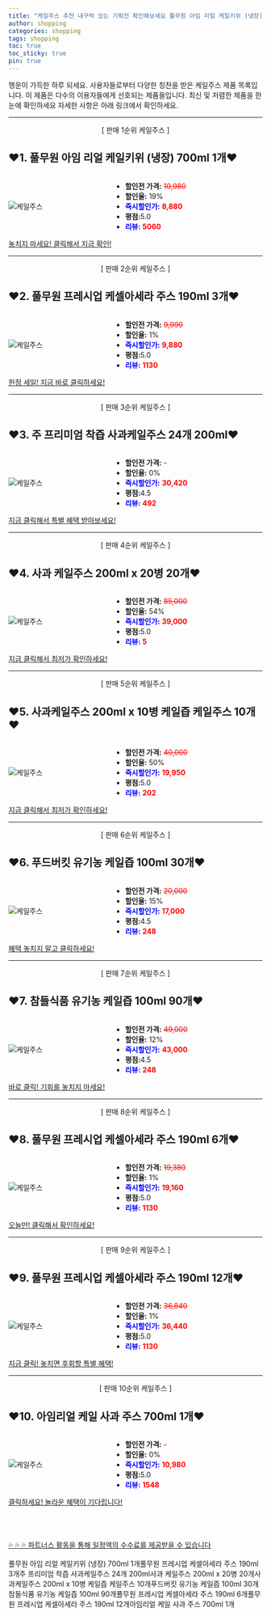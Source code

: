 ```yaml
---
title: "케일주스 추천 내구력 있는 기획전 확인해보세요 풀무원 아임 리얼 케일키위 (냉장)"
author: shopping
categories: shopping
tags: shopping
toc: true
toc_sticky: true
pin: true
---
```

행운이 가득한 하루 되세요. 사용자들로부터 다양한 칭찬을 받은 케일주스 제품 목록입니다. 이 제품은 다수의 이용자들에게 선호되는 제품들입니다. 최신 및 저렴한 제품을 한눈에 확인하세요 자세한 사항은 아래 링크에서 확인하세요.

---
<p class="toplist" style="margin: 0 auto; display: block; width: fit-content;">[ 판매 1순위 케일주스 ]</p>

<h2><strong>❤️1. 풀무원 아임 리얼 케일키위 (냉장) 700ml 1개❤️</strong></h2>

<div style="display: flex; align-items: center;">
    <div style="flex: 0.4;">
        <img src="https://thumbnail9.coupangcdn.com/thumbnails/remote/230x230ex/image/retail/images/8936192006427193-39b428d7-0a98-49fb-a14c-4ebc9b96a6b8.jpg" alt="케일주스" style="max-width: 100%;">
    </div>
    <div style="flex: 0.6; margin-left: 10px;">
        <ul>
            <li><strong>할인전 가격:</strong> <del style="color: red;">10,980</del></li>
            <li><strong>할인율:</strong> 19%</li>
            <li><span style='color:blue'><strong>즉시할인가:</strong></span> <span style='color:red'><strong>8,880</strong></span></li>
            <li><strong>평점:</strong>5.0</li>
            <li><span style='color:blue'><strong>리뷰:</strong></span> <span style='color:red'><strong>5060</strong></span></li>
        </ul>
    </div>
</div>
<div class="center">
    <a href="https://selin100587001.github.io?lptag=AF9450613&subid=githubio&pageKey=6508944676&traceid=V0-153&itemId=349476655&vendorItemId=3852571927" class="myButton">
        놓치지 마세요! 클릭해서 지금 확인!
    </a>
</div>


---
<p class="toplist" style="margin: 0 auto; display: block; width: fit-content;">[ 판매 2순위 케일주스 ]</p>

<h2><strong>❤️2. 풀무원 프레시업 케셀아세라 주스 190ml 3개❤️</strong></h2>

<div style="display: flex; align-items: center;">
    <div style="flex: 0.4;">
        <img src="https://thumbnail9.coupangcdn.com/thumbnails/remote/230x230ex/image/retail/images/2023/02/22/15/0/a4b456d0-1c21-4eed-bf87-3f60f2d66e08.jpg" alt="케일주스" style="max-width: 100%;">
    </div>
    <div style="flex: 0.6; margin-left: 10px;">
        <ul>
            <li><strong>할인전 가격:</strong> <del style="color: red;">9,990</del></li>
            <li><strong>할인율:</strong> 1%</li>
            <li><span style='color:blue'><strong>즉시할인가:</strong></span> <span style='color:red'><strong>9,880</strong></span></li>
            <li><strong>평점:</strong>5.0</li>
            <li><span style='color:blue'><strong>리뷰:</strong></span> <span style='color:red'><strong>1130</strong></span></li>
        </ul>
    </div>
</div>
<div class="center">
    <a href="https://selin100587001.github.io?lptag=AF9450613&subid=githubio&pageKey=7063540760&traceid=V0-153&itemId=18003378110&vendorItemId=85159357879" class="myButton">
        한정 세일! 지금 바로 클릭하세요!
    </a>
</div>


---
<p class="toplist" style="margin: 0 auto; display: block; width: fit-content;">[ 판매 3순위 케일주스 ]</p>

<h2><strong>❤️3. 주 프리미엄 착즙 사과케일주스 24개 200ml❤️</strong></h2>

<div style="display: flex; align-items: center;">
    <div style="flex: 0.4;">
        <img src="https://thumbnail8.coupangcdn.com/thumbnails/remote/230x230ex/image/0715_beverages_69k_b6/b19d/3d4110d0a31194e65deee6ad6a89e73b2d21811fa0d9c4ca6177209a62cc.jpg" alt="케일주스" style="max-width: 100%;">
    </div>
    <div style="flex: 0.6; margin-left: 10px;">
        <ul>
            <li><strong>할인전 가격:</strong> <del style="color: red;">-</del></li>
            <li><strong>할인율:</strong> 0%</li>
            <li><span style='color:blue'><strong>즉시할인가:</strong></span> <span style='color:red'><strong>30,420</strong></span></li>
            <li><strong>평점:</strong>4.5</li>
            <li><span style='color:blue'><strong>리뷰:</strong></span> <span style='color:red'><strong>492</strong></span></li>
        </ul>
    </div>
</div>
<div class="center">
    <a href="https://selin100587001.github.io?lptag=AF9450613&subid=githubio&pageKey=7069970565&traceid=V0-153&itemId=17554009851&vendorItemId=84720848059" class="myButton">
        지금 클릭해서 특별 혜택 받아보세요!
    </a>
</div>


---
<p class="toplist" style="margin: 0 auto; display: block; width: fit-content;">[ 판매 4순위 케일주스 ]</p>

<h2><strong>❤️4. 사과 케일주스 200ml x 20병 20개❤️</strong></h2>

<div style="display: flex; align-items: center;">
    <div style="flex: 0.4;">
        <img src="https://thumbnail10.coupangcdn.com/thumbnails/remote/230x230ex/image/vendor_inventory/80ca/9fe55bc2da8d16a93bda1a392589b5b008759546d7789a6c3ca3a5343c21.jpg" alt="케일주스" style="max-width: 100%;">
    </div>
    <div style="flex: 0.6; margin-left: 10px;">
        <ul>
            <li><strong>할인전 가격:</strong> <del style="color: red;">85,000</del></li>
            <li><strong>할인율:</strong> 54%</li>
            <li><span style='color:blue'><strong>즉시할인가:</strong></span> <span style='color:red'><strong>39,000</strong></span></li>
            <li><strong>평점:</strong>5.0</li>
            <li><span style='color:blue'><strong>리뷰:</strong></span> <span style='color:red'><strong>5</strong></span></li>
        </ul>
    </div>
</div>
<div class="center">
    <a href="https://selin100587001.github.io?lptag=AF9450613&subid=githubio&pageKey=7748321162&traceid=V0-153&itemId=20864405491&vendorItemId=87931780726" class="myButton">
        지금 클릭해서 최저가 확인하세요!
    </a>
</div>


---
<p class="toplist" style="margin: 0 auto; display: block; width: fit-content;">[ 판매 5순위 케일주스 ]</p>

<h2><strong>❤️5. 사과케일주스 200ml x 10병 케일즙 케일주스 10개❤️</strong></h2>

<div style="display: flex; align-items: center;">
    <div style="flex: 0.4;">
        <img src="https://thumbnail8.coupangcdn.com/thumbnails/remote/230x230ex/image/vendor_inventory/7d09/215b6424ec89f906e6c40822281754b0518f9cb1e4758c87d59a0d23f418.jpg" alt="케일주스" style="max-width: 100%;">
    </div>
    <div style="flex: 0.6; margin-left: 10px;">
        <ul>
            <li><strong>할인전 가격:</strong> <del style="color: red;">40,000</del></li>
            <li><strong>할인율:</strong> 50%</li>
            <li><span style='color:blue'><strong>즉시할인가:</strong></span> <span style='color:red'><strong>19,950</strong></span></li>
            <li><strong>평점:</strong>5.0</li>
            <li><span style='color:blue'><strong>리뷰:</strong></span> <span style='color:red'><strong>202</strong></span></li>
        </ul>
    </div>
</div>
<div class="center">
    <a href="https://selin100587001.github.io?lptag=AF9450613&subid=githubio&pageKey=7536137178&traceid=V0-153&itemId=19799708276&vendorItemId=77765526725" class="myButton">
        지금 클릭해서 최저가 확인하세요!
    </a>
</div>


---
<p class="toplist" style="margin: 0 auto; display: block; width: fit-content;">[ 판매 6순위 케일주스 ]</p>

<h2><strong>❤️6. 푸드버킷 유기농 케일즙 100ml 30개❤️</strong></h2>

<div style="display: flex; align-items: center;">
    <div style="flex: 0.4;">
        <img src="https://thumbnail7.coupangcdn.com/thumbnails/remote/230x230ex/image/vendor_inventory/11d7/898eace9bc212a96bf40209a284f1846a093fd7c4e9366d776879358405e.jpg" alt="케일주스" style="max-width: 100%;">
    </div>
    <div style="flex: 0.6; margin-left: 10px;">
        <ul>
            <li><strong>할인전 가격:</strong> <del style="color: red;">20,000</del></li>
            <li><strong>할인율:</strong> 15%</li>
            <li><span style='color:blue'><strong>즉시할인가:</strong></span> <span style='color:red'><strong>17,000</strong></span></li>
            <li><strong>평점:</strong>4.5</li>
            <li><span style='color:blue'><strong>리뷰:</strong></span> <span style='color:red'><strong>248</strong></span></li>
        </ul>
    </div>
</div>
<div class="center">
    <a href="https://selin100587001.github.io?lptag=AF9450613&subid=githubio&pageKey=7289129615&traceid=V0-153&itemId=18626289143&vendorItemId=77105244374" class="myButton">
        혜택 놓치지 말고 클릭하세요!
    </a>
</div>


---
<p class="toplist" style="margin: 0 auto; display: block; width: fit-content;">[ 판매 7순위 케일주스 ]</p>

<h2><strong>❤️7. 참들식품 유기농 케일즙 100ml 90개❤️</strong></h2>

<div style="display: flex; align-items: center;">
    <div style="flex: 0.4;">
        <img src="https://thumbnail7.coupangcdn.com/thumbnails/remote/230x230ex/image/vendor_inventory/5118/234b3bdec2441a0eabb5112b8a6fb0f42af36d3756ba5277fe622a70cf8d.jpg" alt="케일주스" style="max-width: 100%;">
    </div>
    <div style="flex: 0.6; margin-left: 10px;">
        <ul>
            <li><strong>할인전 가격:</strong> <del style="color: red;">49,000</del></li>
            <li><strong>할인율:</strong> 12%</li>
            <li><span style='color:blue'><strong>즉시할인가:</strong></span> <span style='color:red'><strong>43,000</strong></span></li>
            <li><strong>평점:</strong>4.5</li>
            <li><span style='color:blue'><strong>리뷰:</strong></span> <span style='color:red'><strong>248</strong></span></li>
        </ul>
    </div>
</div>
<div class="center">
    <a href="https://selin100587001.github.io?lptag=AF9450613&subid=githubio&pageKey=7289129615&traceid=V0-153&itemId=21324661439&vendorItemId=80440196431" class="myButton">
        바로 클릭! 기회를 놓치지 마세요!
    </a>
</div>


---
<p class="toplist" style="margin: 0 auto; display: block; width: fit-content;">[ 판매 8순위 케일주스 ]</p>

<h2><strong>❤️8. 풀무원 프레시업 케셀아세라 주스 190ml 6개❤️</strong></h2>

<div style="display: flex; align-items: center;">
    <div style="flex: 0.4;">
        <img src="https://thumbnail8.coupangcdn.com/thumbnails/remote/230x230ex/image/retail/images/4932cfb1-9549-4e8a-9532-8ef8b1df7d8a5735315213060387742.png" alt="케일주스" style="max-width: 100%;">
    </div>
    <div style="flex: 0.6; margin-left: 10px;">
        <ul>
            <li><strong>할인전 가격:</strong> <del style="color: red;">19,380</del></li>
            <li><strong>할인율:</strong> 1%</li>
            <li><span style='color:blue'><strong>즉시할인가:</strong></span> <span style='color:red'><strong>19,160</strong></span></li>
            <li><strong>평점:</strong>5.0</li>
            <li><span style='color:blue'><strong>리뷰:</strong></span> <span style='color:red'><strong>1130</strong></span></li>
        </ul>
    </div>
</div>
<div class="center">
    <a href="https://selin100587001.github.io?lptag=AF9450613&subid=githubio&pageKey=7063540760&traceid=V0-153&itemId=19233040347&vendorItemId=86349512575" class="myButton">
        오늘만! 클릭해서 확인하세요!
    </a>
</div>


---
<p class="toplist" style="margin: 0 auto; display: block; width: fit-content;">[ 판매 9순위 케일주스 ]</p>

<h2><strong>❤️9. 풀무원 프레시업 케셀아세라 주스 190ml 12개❤️</strong></h2>

<div style="display: flex; align-items: center;">
    <div style="flex: 0.4;">
        <img src="https://thumbnail7.coupangcdn.com/thumbnails/remote/230x230ex/image/retail/images/4be3c846-e9b4-451a-ac7c-6ba1cd762b2e7300822680942251722.png" alt="케일주스" style="max-width: 100%;">
    </div>
    <div style="flex: 0.6; margin-left: 10px;">
        <ul>
            <li><strong>할인전 가격:</strong> <del style="color: red;">36,840</del></li>
            <li><strong>할인율:</strong> 1%</li>
            <li><span style='color:blue'><strong>즉시할인가:</strong></span> <span style='color:red'><strong>36,440</strong></span></li>
            <li><strong>평점:</strong>5.0</li>
            <li><span style='color:blue'><strong>리뷰:</strong></span> <span style='color:red'><strong>1130</strong></span></li>
        </ul>
    </div>
</div>
<div class="center">
    <a href="https://selin100587001.github.io?lptag=AF9450613&subid=githubio&pageKey=7063540760&traceid=V0-153&itemId=19233040422&vendorItemId=86349512648" class="myButton">
        지금 클릭! 놓치면 후회할 특별 혜택!
    </a>
</div>


---
<p class="toplist" style="margin: 0 auto; display: block; width: fit-content;">[ 판매 10순위 케일주스 ]</p>

<h2><strong>❤️10. 아임리얼 케일 사과 주스 700ml 1개❤️</strong></h2>

<div style="display: flex; align-items: center;">
    <div style="flex: 0.4;">
        <img src="https://thumbnail6.coupangcdn.com/thumbnails/remote/230x230ex/image/retail/images/4437117433999677-0901db91-167b-4dbe-bb3a-b2faeb1b8b29.jpg" alt="케일주스" style="max-width: 100%;">
    </div>
    <div style="flex: 0.6; margin-left: 10px;">
        <ul>
            <li><strong>할인전 가격:</strong> <del style="color: red;">-</del></li>
            <li><strong>할인율:</strong> 0%</li>
            <li><span style='color:blue'><strong>즉시할인가:</strong></span> <span style='color:red'><strong>10,980</strong></span></li>
            <li><strong>평점:</strong>5.0</li>
            <li><span style='color:blue'><strong>리뷰:</strong></span> <span style='color:red'><strong>1548</strong></span></li>
        </ul>
    </div>
</div>
<div class="center">
    <a href="https://selin100587001.github.io?lptag=AF9450613&subid=githubio&pageKey=6508944668&traceid=V0-153&itemId=1071026032&vendorItemId=5560814051" class="myButton">
        클릭하세요! 놀라운 혜택이 기다립니다!
    </a>
</div>

<br><br><br>[💦 💦 💦 파트너스 활동을 통해 일정액의 수수료를 제공받을 수 있습니다](https://link.coupang.com/a/bcpT2c)<br><br>풀무원 아임 리얼 케일키위 (냉장) 700ml 1개풀무원 프레시업 케셀아세라 주스 190ml 3개주 프리미엄 착즙 사과케일주스 24개 200ml사과 케일주스 200ml x 20병 20개사과케일주스 200ml x 10병 케일즙 케일주스 10개푸드버킷 유기농 케일즙 100ml 30개참들식품 유기농 케일즙 100ml 90개풀무원 프레시업 케셀아세라 주스 190ml 6개풀무원 프레시업 케셀아세라 주스 190ml 12개아임리얼 케일 사과 주스 700ml 1개